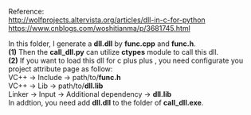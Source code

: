 Reference:  
http://wolfprojects.altervista.org/articles/dll-in-c-for-python  
https://www.cnblogs.com/woshitianma/p/3681745.html  


In this folder, I generate a __dll.dll__ by __func.cpp__ and __func.h__.  
__(1)__ Then the __call_dll.py__ can utilize __ctypes__ module to call this dll.  
__(2)__ If you want to load this dll for c plus plus , you need configurate you project attribute page as follow:  
          VC++ -> Include -> path/to/__func.h__  
          VC++ -> Lib -> path/to/__dll.lib__  
          Linker -> Input -> Additional dependency -> __dll.lib__  
        In addtion, you need add __dll.dll__ to the folder of __call_dll.exe__.  
